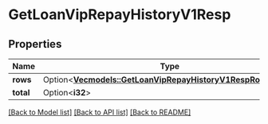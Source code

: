 # GetLoanVipRepayHistoryV1Resp

## Properties

Name | Type | Description | Notes
------------ | ------------- | ------------- | -------------
**rows** | Option<[**Vec<models::GetLoanVipRepayHistoryV1RespRowsInner>**](GetLoanVipRepayHistoryV1Resp_rows_inner.md)> |  | [optional]
**total** | Option<**i32**> |  | [optional]

[[Back to Model list]](../README.md#documentation-for-models) [[Back to API list]](../README.md#documentation-for-api-endpoints) [[Back to README]](../README.md)


